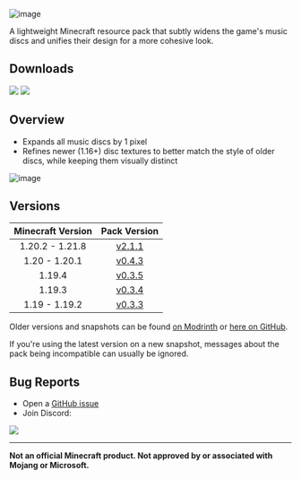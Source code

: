![image](https://i.imgur.com/yRChQBP.png)

A lightweight Minecraft resource pack that subtly widens the game's music discs and unifies their design for a more cohesive look.

## Downloads

[![](https://img.shields.io/modrinth/dt/PQnL4SAX?label=Modrinth&style=for-the-badge&color=00AF5C&logo=modrinth)](https://modrinth.com/resourcepack/classics-disc-tweaks)
[![](https://img.shields.io/github/downloads/Classic36-Media/Classics-Disc-Tweaks/total?label=GitHub&style=for-the-badge&color=181717&logo=github)](https://github.com/Classic36-Media/Classics-Disc-Tweaks/releases)

## Overview

* Expands all music discs by 1 pixel
* Refines newer (1.16+) disc textures to better match the style of older discs, while keeping them visually distinct

![image](https://i.imgur.com/zdRCYrV.gif)

## Versions

| Minecraft Version | Pack Version |
| :--: | :--: |
| 1.20.2 - 1.21.8 |  [v2.1.1](https://github.com/Classic36-Media/Classics-Disc-Tweaks/releases/tag/v2.1.1) |
| 1.20 - 1.20.1 |  [v0.4.3](https://github.com/Classic36-Media/Classics-Disc-Tweaks/releases/tag/v0.4.3) |
| 1.19.4 |  [v0.3.5](https://github.com/Classic36-Media/Classics-Disc-Tweaks/releases/tag/v0.3.5) |
| 1.19.3 |  [v0.3.4](https://github.com/Classic36-Media/Classics-Disc-Tweaks/releases/tag/v0.3.4) |
| 1.19 - 1.19.2 |  [v0.3.3](https://github.com/Classic36-Media/Classics-Disc-Tweaks/releases/tag/v0.3.3) |

Older versions and snapshots can be found [on Modrinth](https://modrinth.com/datapack/classics-disc-tweaks/versions) or [here on GitHub](https://github.com/Classic36-Media/Classics-Disc-Tweaks/wiki/Versions).

If you're using the latest version on a new snapshot, messages about the pack being incompatible can usually be ignored.

## Bug Reports
* Open a [GitHub issue](https://github.com/Classic36-Media/Classics-Disc-Tweaks/issues/new/choose)
* Join Discord:

[![](https://img.shields.io/discord/1107084025442607206?label=Discord&style=for-the-badge&color=5865F2&logo=discord)](https://discord.gg/vZJSDjPcmu)

***

**Not an official Minecraft product. Not approved by or associated with Mojang or Microsoft.**